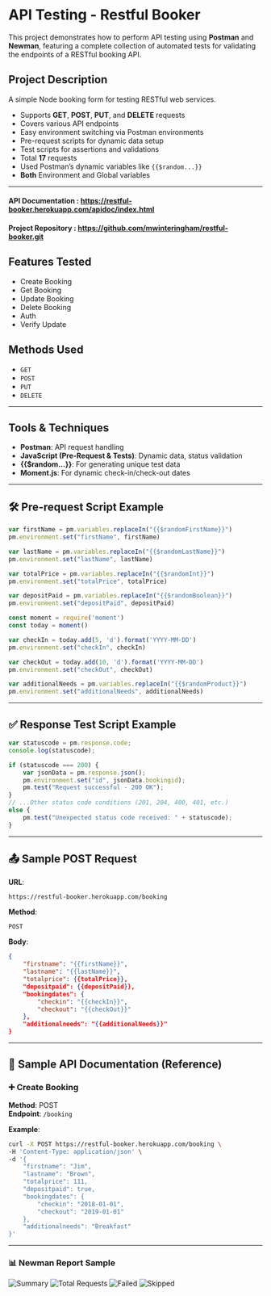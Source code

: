 # API Testing - Restful Booker

This project demonstrates how to perform API testing using **Postman** and **Newman**, featuring a complete collection of automated tests for validating the endpoints of a RESTful booking API.


## Project Description

A simple Node booking form for testing RESTful web services.
- Supports **GET**, **POST**, **PUT**, and **DELETE** requests  
- Covers various API endpoints  
- Easy environment switching via Postman environments  
- Pre-request scripts for dynamic data setup  
- Test scripts for assertions and validations
- Total **17** requests
- Used Postman’s dynamic variables like `{{$random...}}`
- **Both** Environment and Global variables

---

#### API Documentation : https://restful-booker.herokuapp.com/apidoc/index.html

#### Project Repository : https://github.com/mwinteringham/restful-booker.git

## Features Tested

- Create Booking
- Get Booking
- Update Booking
- Delete Booking
- Auth
- Verify Update


## Methods Used

- `GET`
- `POST`
- `PUT`
- `DELETE`

---



## Tools & Techniques

- **Postman**: API request handling
- **JavaScript (Pre-Request & Tests)**: Dynamic data, status validation
- **{{$random...}}**: For generating unique test data
- **Moment.js**: For dynamic check-in/check-out dates

---

## 🛠 Pre-request Script Example

```javascript
var firstName = pm.variables.replaceIn("{{$randomFirstName}}")
pm.environment.set("firstName", firstName)

var lastName = pm.variables.replaceIn("{{$randomLastName}}")
pm.environment.set("lastName", lastName)

var totalPrice = pm.variables.replaceIn("{{$randomInt}}")
pm.environment.set("totalPrice", totalPrice)

var depositPaid = pm.variables.replaceIn("{{$randomBoolean}}")
pm.environment.set("depositPaid", depositPaid)

const moment = require('moment')
const today = moment()

var checkIn = today.add(5, 'd').format('YYYY-MM-DD')
pm.environment.set("checkIn", checkIn)

var checkOut = today.add(10, 'd').format('YYYY-MM-DD')
pm.environment.set("checkOut", checkOut)

var additionalNeeds = pm.variables.replaceIn("{{$randomProduct}}")
pm.environment.set("additionalNeeds", additionalNeeds)
````

---

## ✅ Response Test Script Example

```javascript
var statuscode = pm.response.code;
console.log(statuscode);

if (statuscode === 200) {
    var jsonData = pm.response.json();
    pm.environment.set("id", jsonData.bookingid);
    pm.test("Request successful - 200 OK");
}
// ...Other status code conditions (201, 204, 400, 401, etc.)
else {
    pm.test("Unexpected status code received: " + statuscode);
}
```

---

## 📤 Sample POST Request

**URL**:

```
https://restful-booker.herokuapp.com/booking
```

**Method**:

```
POST
```

**Body**:

```json
{
    "firstname": "{{firstName}}",
    "lastname": "{{lastName}}",
    "totalprice": {{totalPrice}},
    "depositpaid": {{depositPaid}},
    "bookingdates": {
        "checkin": "{{checkIn}}",
        "checkout": "{{checkOut}}"
    },
    "additionalneeds": "{{additionalNeeds}}"
}
```

---

## 🧾 Sample API Documentation (Reference)

### ➕ Create Booking

**Method**: POST  
**Endpoint**: `/booking`

**Example**:

```bash
curl -X POST https://restful-booker.herokuapp.com/booking \
-H 'Content-Type: application/json' \
-d '{
    "firstname": "Jim",
    "lastname": "Brown",
    "totalprice": 111,
    "depositpaid": true,
    "bookingdates": {
        "checkin": "2018-01-01",
        "checkout": "2019-01-01"
    },
    "additionalneeds": "Breakfast"
}'
```

---
### 📊 Newman Report Sample


![Summary](https://drive.google.com/uc?export=view&id=1_EGc-QwXt5-2jiszfC7HyvE6tdJJffRv)
![Total Requests](https://drive.google.com/uc?export=view&id=12WOuGGar-hMDsLFSAQnSLl72iONxaZH3)
![Failed](https://drive.google.com/uc?export=view&id=1-7DbH5QJoMRhbhDAYxVm40J7Qm4ITRqg)
![Skipped](https://drive.google.com/uc?export=view&id=1Go7AYbHfUqSilBV-vT07RhOR5cR5rvEN)
